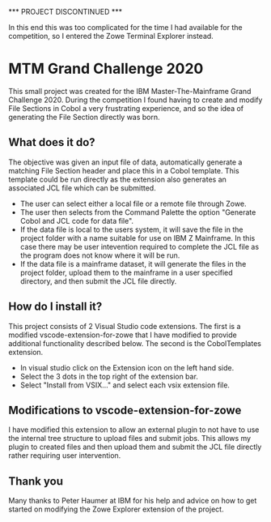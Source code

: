 *** PROJECT DISCONTINUED ***

In this end this was too complicated for the time I had available for the competition, so I entered the Zowe Terminal Explorer instead.



# MTM Grand Challenge 2020

This small project was created for the IBM Master-The-Mainframe Grand Challenge 2020.  During the competition I found having to create and modify File Sections in Cobol a very frustrating experience, and so the idea of generating the File Section directly was born.  

## What does it do?

The objective was given an input file of data, automatically generate a matching File Section header and place this in a Cobol template.  This template could be run directly as the extension also generates an associated JCL file which can be submitted. 

* The user can select either a local file or a remote file through Zowe.
* The user then selects from the Command Palette the option "Generate Cobol and JCL code for data file".
* If the data file is local to the users system, it will save the file in the project folder with a name suitable for use on IBM Z Mainframe.  In this case there may be user intevention required to complete the JCL file as the program does not know where it will be run.
* If the data file is a mainframe dataset, it will generate the files in the project folder, upload them to the mainframe in a user specified directory, and then submit the JCL file directly.

## How do I install it?

This project consists of 2 Visual Studio code extensions.  The first is a modified vscode-extension-for-zowe that I have modified to provide additional functionality described below.  The second is the CobolTemplates extension.

* In visual studio click on the Extension icon on the left hand side.
* Select the 3 dots in the top right of the extension bar.
* Select "Install from VSIX..." and select each vsix extension file.

## Modifications to vscode-extension-for-zowe

I have modified this extension to allow an external plugin to not have to use the internal tree structure to upload files and submit jobs.  This allows my plugin to created files and then upload them and submit the JCL file directly rather requiring user intervention. 

## Thank you

Many thanks to Peter Haumer at IBM for his help and advice on how to get started on modifying the Zowe Explorer extension of the project.

